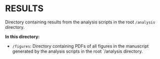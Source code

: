 # RESULTS

Directory containing results from the analysis scripts in the root `/analysis` directory.

**In this directory:**
* `/figures`: Directory containing PDFs of all figures in the manuscript generated by the analysis scripts in the root `/analysis directory.